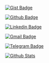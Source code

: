 <!--
**caiocichetti/caiocichetti** is a ✨ _special_ ✨ repository because its `README.md` (this file) appears on your GitHub profile. -->

[![Gist Badge](https://img.shields.io/badge/-Gist-555859?style=flat-square&logo=Github&logoColor=white&link=https://gist.github.com/caiocichetti)](https://gist.github.com/caioagiani)

[![Github Badge](https://img.shields.io/badge/-Github-000?style=flat-square&logo=Github&logoColor=white&link=https://github.com/caioagiani)](https://github.com/caioagiani)

[![Linkedin Badge](https://img.shields.io/badge/-LinkedIn-blue?style=flat-square&logo=Linkedin&logoColor=white&link=https://www.linkedin.com/in/caioagiani/)](https://www.linkedin.com/in/caioagiani/)

[![Gmail Badge](https://img.shields.io/badge/-Gmail-c14438?style=flat-square&logo=Gmail&logoColor=white&link=mailto:caio.agiani14@gmail.com)](mailto:caio.agiani14@gmail.com)

[![Telegram Badge](https://img.shields.io/badge/-Telegram-1ca0f1?style=flat-square&labelColor=1ca0f1&logo=telegram&logoColor=white&link=https://t.me/caioagiani/)](https://t.me/caioagiani/)

[![Github Stats](https://github-readme-stats.vercel.app/api?username=caiocichetti&hide=[%22issues%22,%22prs%22,%22contribs%22]&show_icons=true&theme=default)](https://github.com/caiocichetti)
